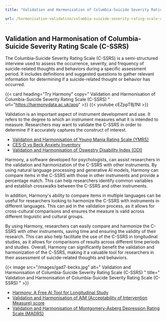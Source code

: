 ```yaml
---
title: "Validation and Harmonisation of Columbia-Suicide Severity Rating Scale (C-SSRS)"

url: /harmonisation-validation/columbia-suicide-severity-rating-scale-c-ssrs
---
```


## Validation and Harmonisation of Columbia-Suicide Severity Rating Scale (C-SSRS)

The Columbia-Suicide Severity Rating Scale (C-SSRS) is a semi-structured interview used to assess the occurrence, severity, and frequency of suicide-related thoughts and behaviors during a specific assessment period. It includes definitions and suggested questions to gather relevant information for determining if a suicide-related thought or behavior has occurred.

{{< card heading="Try Harmony" copy=" Validation and Harmonisation of Columbia-Suicide Severity Rating Scale (C-SSRS) " url="https://harmonydata.ac.uk/app" >}}
{{< youtube cEZppTBj1NI >}}

Validation is an important aspect of instrument development and use. It refers to the degree to which an instrument measures what it is intended to measure. Researchers may want to validate the C-SSRS in order to determine if it accurately captures the construct of interest.

* [Validation and Harmonisation of Young Mania Rating Scale (YMRS)](/harmonisation-validation/young-mania-rating-scale-ymrs)
* [CES-D vs Beck Anxiety Inventory](/ces-d-vs-beck-anxiety-inventory)
* [Validation and Harmonisation of Oswestry Disability Index (ODI)](/harmonisation-validation/oswestry-disability-index-odi)

Harmony, a software developed for psychologists, can assist researchers in the validation and harmonization of the C-SSRS with other instruments. By using natural language processing and generative AI models, Harmony can compare items in the C-SSRS with those in other instruments and provide a percentage match. This can help researchers identify common variables and establish crosswalks between the C-SSRS and other instruments.

In addition, Harmony's ability to compare items in multiple languages can be useful for researchers looking to harmonize the C-SSRS with instruments in different languages. This can aid in the validation process, as it allows for cross-cultural comparisons and ensures the measure is valid across different linguistic and cultural groups.

By using Harmony, researchers can easily compare and harmonize the C-SSRS with other instruments, saving time and ensuring the validity of their research. This can also help facilitate the use of the C-SSRS in longitudinal studies, as it allows for comparisons of results across different time periods and studies. Overall, Harmony can significantly benefit the validation and harmonization of the C-SSRS, making it a valuable tool for researchers in their assessment of suicide-related thoughts and behaviors. 


{{< image src="/images/gad7-becks.jpg" alt=" Validation and Harmonisation of Columbia-Suicide Severity Rating Scale (C-SSRS) " title=" Validation and Harmonisation of Columbia-Suicide Severity Rating Scale (C-SSRS) " >}}









* [Harmony: A Free AI Tool for Longitudinal Study](/item-harmonisation/harmony-a-free-ai-tool-for-longitudinal-study)
* [Validation and Harmonisation of AIM (Acceptability of Intervention Measure) score](/harmonisation-validation/aim-acceptability-of-intervention-measure-score)
* [Validation and Harmonisation of Montgomery-Asberg Depression Rating Scale (MADRS)](/harmonisation-validation/montgomery-asberg-depression-rating-scale-madrs)